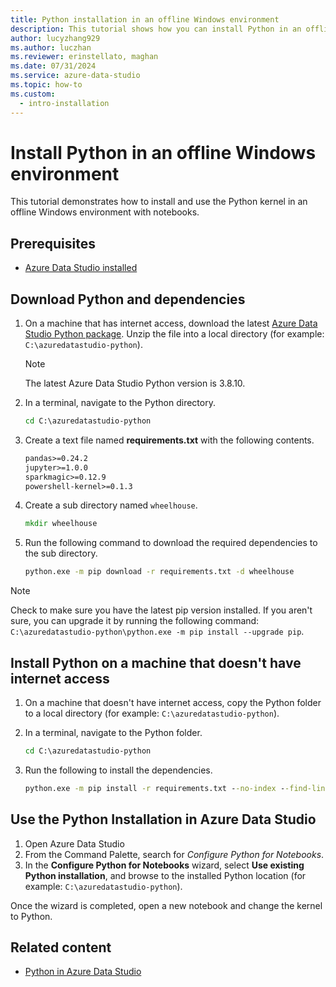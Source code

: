 ```yaml
---
title: Python installation in an offline Windows environment
description: This tutorial shows how you can install Python in an offline Windows environment
author: lucyzhang929
ms.author: luczhan
ms.reviewer: erinstellato, maghan
ms.date: 07/31/2024
ms.service: azure-data-studio
ms.topic: how-to
ms.custom:
  - intro-installation
---
```


# Install Python in an offline Windows environment

This tutorial demonstrates how to install and use the Python kernel in an offline Windows environment with notebooks.

## Prerequisites

- [Azure Data Studio installed](../download-azure-data-studio.md)

## Download Python and dependencies

1. On a machine that has internet access, download the latest [Azure Data Studio Python package](https://go.microsoft.com/fwlink/?linkid=2163338). Unzip the file into a local directory (for example: `C:\azuredatastudio-python`).

   > [!NOTE]  
   > The latest Azure Data Studio Python version is 3.8.10.

1. In a terminal, navigate to the Python directory.

    ```cmd
    cd C:\azuredatastudio-python
    ```

1. Create a text file named **requirements.txt** with the following contents.

    ```txt
    pandas>=0.24.2
    jupyter>=1.0.0
    sparkmagic>=0.12.9
    powershell-kernel>=0.1.3
    ```

1. Create a sub directory named `wheelhouse`.

    ```cmd
    mkdir wheelhouse
    ```

1. Run the following command to download the required dependencies to the sub directory.

    ```cmd
    python.exe -m pip download -r requirements.txt -d wheelhouse
    ```

> [!NOTE]
> Check to make sure you have the latest pip version installed.
> If you aren't sure, you can upgrade it by running the following command: `C:\azuredatastudio-python\python.exe -m pip install --upgrade pip`.

## Install Python on a machine that doesn't have internet access

1. On a machine that doesn't have internet access, copy the Python folder to a local directory (for example: `C:\azuredatastudio-python`).

1. In a terminal, navigate to the Python folder.

    ```cmd
    cd C:\azuredatastudio-python
    ```

1. Run the following to install the dependencies.

    ```cmd
    python.exe -m pip install -r requirements.txt --no-index --find-links wheelhouse
    ```

## Use the Python Installation in Azure Data Studio

1. Open Azure Data Studio
1. From the Command Palette, search for *Configure Python for Notebooks*.
1. In the **Configure Python for Notebooks** wizard, select **Use existing Python installation**, and browse to the installed Python location (for example: `C:\azuredatastudio-python`).

Once the wizard is completed, open a new notebook and change the kernel to Python.

## Related content

- [Python in Azure Data Studio](notebooks-python-kernel.md)

